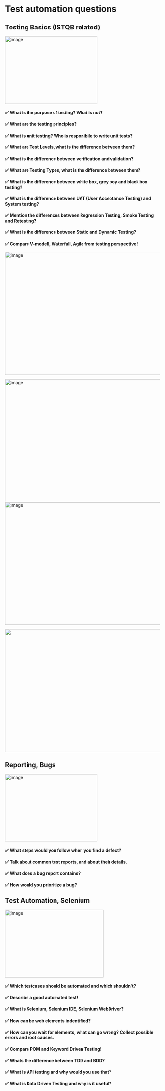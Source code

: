 # Test automation questions

## Testing Basics (ISTQB related)
<img src="https://www.mindsmapped.com/wp-content/uploads/2016/06/ISTQB.jpg" alt="image" width="300" height="220">

#### ✅ What is the purpose of testing? What is not?

#### ✅ What are the testing principles?

#### ✅ What is unit testing? Who is responibile to write unit tests?

#### ✅ What are Test Levels, what is the difference between them?

#### ✅ What is the difference between verification and validation?

#### ✅ What are Testing Types, what is the difference between them?

#### ✅ What is the difference between white box, grey boy and black box testing?

#### ✅ What is the difference between UAT (User Acceptance Testing) and System testing?

#### ✅ Mention the differences between Regression Testing, Smoke Testing and Retesting?

#### ✅ What is the difference between Static and Dynamic Testing?

#### ✅ Compare V-modell, Waterfall, Agile from testing perspective!
<img src="https://t4.ftcdn.net/jpg/03/90/15/65/360_F_390156585_8w1lsOyICIAOvDCU8tExXW2QwLCOFwXD.jpg" alt="image" width="550" height="400">


<img src="https://i.imgur.com/S38EBJw.png" alt="image" width="550" height="400">   <img src="https://segedletek.level14.hu/assets/img/modszertan-vizeses.svg" alt="image" width="550" height="400">


<img src="https://promanconsulting.hu/wp-content/uploads/2022/03/agilis-modszertanok-optimized.jpg" width="550" height="400">




## Reporting, Bugs
<img src="https://moolya.com/blog/wp-content/uploads/2023/05/Bug-Report.png" alt="image" width="300" height="220">

#### ✅ What steps would you follow when you find a defect?

#### ✅ Talk about common test reports, and about their details.

#### ✅ What does a bug report contains?


#### ✅ How would you prioritize a bug?


## Test Automation, Selenium
<img src="https://media.licdn.com/dms/image/C4D12AQE3GOyVsZazOw/article-cover_image-shrink_600_2000/0/1583830696602?e=2147483647&v=beta&t=bYHbKyhMoWsMgtEug6eSf3m0db5ZtGEl437TeS1qkfI" alt="image" width="320" height="220">

#### ✅ Which testcases should be automated and which shouldn't?

#### ✅ Describe a good automated test!

#### ✅ What is Selenium, Selenium IDE, Selenium WebDriver?

#### ✅ How can be web elements indentified?

#### ✅ How can you wait for elements, what can go wrong? Collect possible errors and root causes.

#### ✅ Compare POM and Keyword Driven Testing!

#### ✅ Whats the difference between TDD and BDD?

#### ✅ What is API testing and why would you use that?

#### ✅ What is Data Driven Testing and why is it useful?
